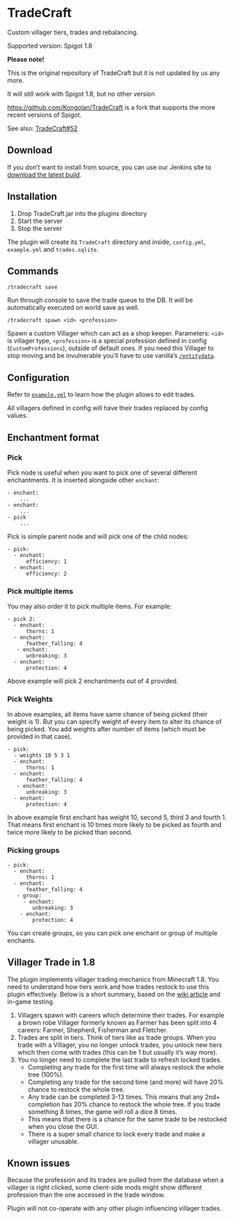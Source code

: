 TradeCraft
==========

Custom villager tiers, trades and rebalancing.

Supported version: Spigot 1.8

**Please note!**

This is the original repository of TradeCraft but it is not updated by us any more. 

It will still work with Spigot 1.8, but no other version

https://github.com/Kongolan/TradeCraft is a fork that supports the more recent versions of Spigot.

See also: [TradeCraft#52](https://github.com/CoreNetwork/TradeCraft/issues/52)

## Download

If you don’t want to install from source, you can use our Jenkins site to [download the latest build](http://build.core-network.us:8080/job/Tradecraft/).

## Installation

1. Drop TradeCraft.jar into the plugins directory
2. Start the server
3. Stop the server

The plugin will create its `TradeCraft` directory and inside, `config.yml`, `example.yml` and `trades.sqlite`.

## Commands

    /tradecraft save
    
Run through console to save the trade queue to the DB. It will be automatically executed on world save as well.

    /tradecraft spawn <id> <profession>

Spawn a custom Villager which can act as a shop keeper. Parameters: `<id>` is villager type, `<profession>` is a special profession defined in config (`CustomProfessions`), outside of default ones. If you need this Villager to stop moving and be invulnerable you’ll have to use vanilla’s [`/entitydata`](http://minecraft.gamepedia.com/Commands#entitydata).

## Configuration

Refer to [`example.yml`](https://github.com/CoreNetwork/TradeCraft/blob/master/resources/example.yml) to learn how the plugin allows to edit trades.

All villagers defined in config will have their trades replaced by config values.

## Enchantment format

### Pick
Pick node is useful when you want to pick one of several different enchantments. It is inserted alongside other `enchant`:

```
- enchant:
    ...
- enchant:
    ...
- pick
    ...
```

Pick is simple parent node and will pick one of the child nodes:
```
- pick:
  - enchant:
      efficiency: 1
  - enchant:
      efficiency: 2
```

### Pick multiple items

You may also order it to pick multiple items. For example:

```    
- pick 2:
  - enchant:
      thorns: 1
  - enchant:
      feather_falling: 4
   - enchant:
      unbreaking: 3
  - enchant:
      protection: 4
```

Above example will pick 2 enchantments out of 4 provided.

### Pick Weights
In above examples, all items have same chance of being picked (their weight is 1). But you can specify weight of every item to alter its chance of being picked. You add weights after number of items (which must be provided in that case).

```    
- pick:
  - weights 10 5 3 1
  - enchant:
      thorns: 1
  - enchant:
      feather_falling: 4
   - enchant:
      unbreaking: 3
  - enchant:
      protection: 4
```
 
In above example first enchant has weight 10, second 5, third 3 and fourth 1. That means first enchant is 10 times more likely to be picked as fourth and twice more likely to be picked than second.

### Picking groups

```    
- pick:
  - enchant:
      thorns: 1
  - enchant:
      feather_falling: 4
   - group:
     - enchant:
        unbreaking: 3
    - enchant:
        protection: 4
```

You can create groups, so you can pick one enchant or group of multiple enchants.

## Villager Trade in 1.8

The plugin implements villager trading mechanics from Minecraft 1.8. You need to understand how tiers work and how trades restock to use this plugin effectively. Below is a short summary, based on the [wiki article](http://minecraft.gamepedia.com/Trading#1.8_Trading_Revamp) and in-game testing.

1. Villagers spawn with careers which determine their trades. For example a brown robe Villager formerly known as Farmer has been split into 4 careers: Farmer, Shepherd, Fisherman and Fletcher.
2. Trades are split in tiers. Think of tiers like as trade groups. When you trade with a Villager, you no longer unlock trades, you unlock new tiers which then come with trades (this can be 1 but usually it’s way more).
3. You no longer need to complete the last trade to refresh locked trades.
   * Completing any trade for the first time will always restock the whole tree (100%).
   * Completing any trade for the second time (and more) will have 20% chance to restock the whole tree.
   * Any trade can be completed 3-13 times. This means that any 2nd+ completion has 20% chance to restock the whole tree. If you trade something 8 times, the game will roll a dice 8 times.
   * This means that there is a chance for the same trade to be restocked when you close the GUI.
   * There is a super small chance to lock every trade and make a villager unusable.

## Known issues

Because the profession and its trades are pulled from the database when a villager is right clicked, some client-side mods might show different profession than the one accessed in the trade window.

Plugin will not co-operate with any other plugin influencing villager trades.
